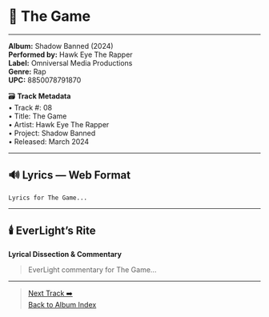 # 🎵 The Game
---
**Album:** Shadow Banned (2024)  
**Performed by:** Hawk Eye The Rapper  
**Label:** Omniversal Media Productions  
**Genre:** Rap  
**UPC:** 8850078791870  

🗃️ **Track Metadata**  
• Track #: 08  
• Title: The Game  
• Artist: Hawk Eye The Rapper  
• Project: Shadow Banned  
• Released: March 2024  

---

## 🔊 Lyrics — Web Format
```
Lyrics for The Game...
```

---

## 🕯️ EverLight’s Rite  
**Lyrical Dissection & Commentary**  
> EverLight commentary for The Game...

---
> [Next Track ➡️](./09_placeholder.md)  
> [Back to Album Index](../README.md)